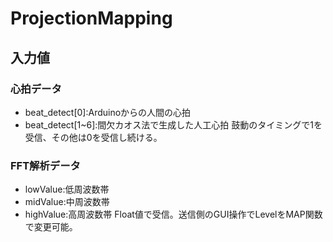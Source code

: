# ProjectionMapping
## 入力値
### 心拍データ
- beat_detect[0]:Arduinoからの人間の心拍
- beat_detect[1~6]:間欠カオス法で生成した人工心拍
鼓動のタイミングで1を受信、その他は0を受信し続ける。
### FFT解析データ
- lowValue:低周波数帯
- midValue:中周波数帯
- highValue:高周波数帯
Float値で受信。送信側のGUI操作でLevelをMAP関数で変更可能。
